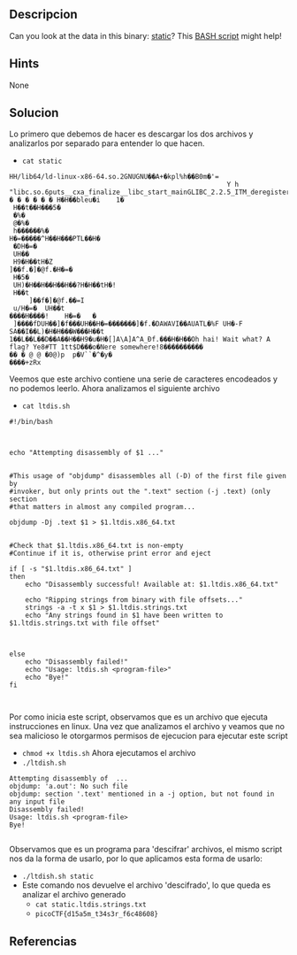 ## Descripcion
Can you look at the data in this binary: [static](https://mercury.picoctf.net/static/7495259e963bd5b67d0fb8b616652618/static)? This [BASH script](https://mercury.picoctf.net/static/7495259e963bd5b67d0fb8b616652618/ltdis.sh) might help!

## Hints
None

## Solucion
Lo primero que debemos de hacer es descargar los dos archivos y analizarlos por separado para entender lo que hacen.
- `cat static`
```
HH/lib64/ld-linux-x86-64.so.2GNUGNU��A+�kpl%h��B0m�'= 
                                                       Y h "libc.so.6puts__cxa_finalize__libc_start_mainGLIBC_2.2.5_ITM_deregisterTMCloneTable__gmon_start___ITM � � � � � � H�H��bleu�i	1�
 H��t��H���5�
 �%�
 @�%�
 h������%�
H�=�����^H��H���PTL��H�
 �DH�=�
 UH��
 H9�H��tH�Z
]��f.�]�@f.�H�=�
 H�5�
 UH)�H��H��H��H��?H�H��tH�!
 H��t
     ]��f�]�@f.��=I
 u/H�=�	 UH��t
����H����!    H�=�	 �
 ]����fDUH��]�f���UH��H�=�������]�f.�DAWAVI��AUATL�%F UH�-F SA��I��L)�H�H���W���H��t 1��L��L��D��A��H��H9�u�H�[]A\A]A^A_Ðf.���H�H��Oh hai! Wait what? A flag? Ye8#TT 1tt$D���o�Nere somewhere!8����������
�� � @ @ �0@)p  p�V``�^�y�                                                                                                                   ����+zRx

```

Veemos que este archivo contiene una serie de caracteres encodeados y no podemos leerlo. 
Ahora analizamos el siguiente archivo
- `cat ltdis.sh`
```
#!/bin/bash



echo "Attempting disassembly of $1 ..."


#This usage of "objdump" disassembles all (-D) of the first file given by 
#invoker, but only prints out the ".text" section (-j .text) (only section
#that matters in almost any compiled program...

objdump -Dj .text $1 > $1.ltdis.x86_64.txt


#Check that $1.ltdis.x86_64.txt is non-empty
#Continue if it is, otherwise print error and eject

if [ -s "$1.ltdis.x86_64.txt" ]
then
	echo "Disassembly successful! Available at: $1.ltdis.x86_64.txt"

	echo "Ripping strings from binary with file offsets..."
	strings -a -t x $1 > $1.ltdis.strings.txt
	echo "Any strings found in $1 have been written to $1.ltdis.strings.txt with file offset"



else
	echo "Disassembly failed!"
	echo "Usage: ltdis.sh <program-file>"
	echo "Bye!"
fi



```

Por como inicia este script, observamos que es un archivo que ejecuta instrucciones en linux. Una vez que analizamos el archivo y veamos que no sea malicioso le otorgarmos permisos de ejecucion para ejecutar este script
- `chmod +x ltdis.sh`
Ahora ejecutamos el archivo 
- `./ltdish.sh`
 ```
Attempting disassembly of  ...
objdump: 'a.out': No such file
objdump: section '.text' mentioned in a -j option, but not found in any input file
Disassembly failed!
Usage: ltdis.sh <program-file>
Bye!


 ```
 Observamos que es un programa para 'descifrar' archivos, el mismo script nos da la forma de usarlo, por lo que aplicamos esta forma de usarlo:
 - `./ltdish.sh static`
- Este comando nos devuelve el archivo 'descifrado', lo que queda es analizar el archivo generado 
	- `cat static.ltdis.strings.txt`
	- `picoCTF{d15a5m_t34s3r_f6c48608}`

## Referencias

